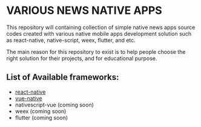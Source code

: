 # VARIOUS NEWS NATIVE APPS

This repository will containing collection of simple native news apps source codes created with various native mobile apps development solution such as react-native, native-script, weex, flutter, and etc.

The main reason for this repository to exist is to help people choose the right solution for their projects, and for educational purpose.

## List of Available frameworks:

* [react-native](https://github.com/tamatamvan/various-news-native-apps/tree/master/react-native-vn)
* [vue-native](https://github.com/tamatamvan/various-news-native-apps/tree/master/vue-native-vn)
* nativescript-vue (coming soon)
* weex (coming soon)
* flutter (coming soon)

